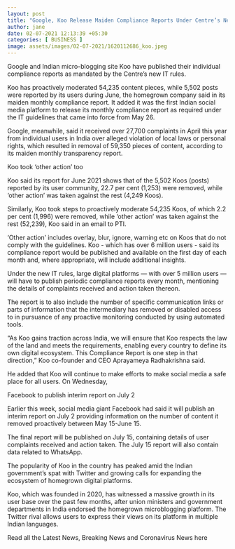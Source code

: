 ```yaml
---
layout: post
title: "Google, Koo Release Maiden Compliance Reports Under Centre’s New IT Rules"
author: jane 
date: 02-07-2021 12:13:39 +05:30 
categories: [ BUSINESS ] 
image: assets/images/02-07-2021/1620112686_koo.jpeg
---
```

Google and Indian micro-blogging site Koo have published their individual compliance reports as mandated by the Centre’s new IT rules.

Koo has proactively moderated 54,235 content pieces, while 5,502 posts were reported by its users during June, the homegrown company said in its maiden monthly compliance report. It added it was the first Indian social media platform to release its monthly compliance report as required under the IT guidelines that came into force from May 26.

Google, meanwhile, said it received over 27,700 complaints in April this year from individual users in India over alleged violation of local laws or personal rights, which resulted in removal of 59,350 pieces of content, according to its maiden monthly transparency report.

Koo took ‘other action’ too

Koo said its report for June 2021 shows that of the 5,502 Koos (posts) reported by its user community, 22.7 per cent (1,253) were removed, while ‘other action’ was taken against the rest (4,249 Koos).

Similarly, Koo took steps to proactively moderate 54,235 Koos, of which 2.2 per cent (1,996) were removed, while ‘other action’ was taken against the rest (52,239), Koo said in an email to PTI.

‘Other action’ includes overlay, blur, ignore, warning etc on Koos that do not comply with the guidelines. Koo - which has over 6 million users - said its compliance report would be published and available on the first day of each month and, where appropriate, will include additional insights.

Under the new IT rules, large digital platforms — with over 5 million users — will have to publish periodic compliance reports every month, mentioning the details of complaints received and action taken thereon.

The report is to also include the number of specific communication links or parts of information that the intermediary has removed or disabled access to in pursuance of any proactive monitoring conducted by using automated tools.

“As Koo gains traction across India, we will ensure that Koo respects the law of the land and meets the requirements, enabling every country to define its own digital ecosystem. This Compliance Report is one step in that direction,” Koo co-founder and CEO Aprayameya Radhakrishna said.

He added that Koo will continue to make efforts to make social media a safe place for all users. On Wednesday,

Facebook to publish interim report on July 2

Earlier this week, social media giant Facebook had said it will publish an interim report on July 2 providing information on the number of content it removed proactively between May 15-June 15.

The final report will be published on July 15, containing details of user complaints received and action taken. The July 15 report will also contain data related to WhatsApp.

The popularity of Koo in the country has peaked amid the Indian government’s spat with Twitter and growing calls for expanding the ecosystem of homegrown digital platforms.

Koo, which was founded in 2020, has witnessed a massive growth in its user base over the past few months, after union ministers and government departments in India endorsed the homegrown microblogging platform. The Twitter rival allows users to express their views on its platform in multiple Indian languages.

Read all the Latest News, Breaking News and Coronavirus News here